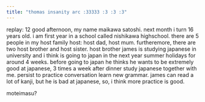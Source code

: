 ```yaml
---
title: "thomas insanity arc :33333 :3 :3 :3"
---
```


replay: 12
good afternoon, my name maikawa satoshi. next month i turn 16 years old. i am first year in a school called nishikawa highschool. there are 5 people in my host family host: host dad, host mum. furtheremore, there are two host brother and host sister. host brother james is studying japanese in university and i think is going to japan in the next year summer holidays for around 4 weeks. before going to japan he thinks he wants to be extremely good at japanese, 3 times a week after dinner study japanese together with me. persist to practice conversation learn new grammar. james can read a lot of kanji, but he is bad at japanese, so, i think more practice is good.

moteimasu?
